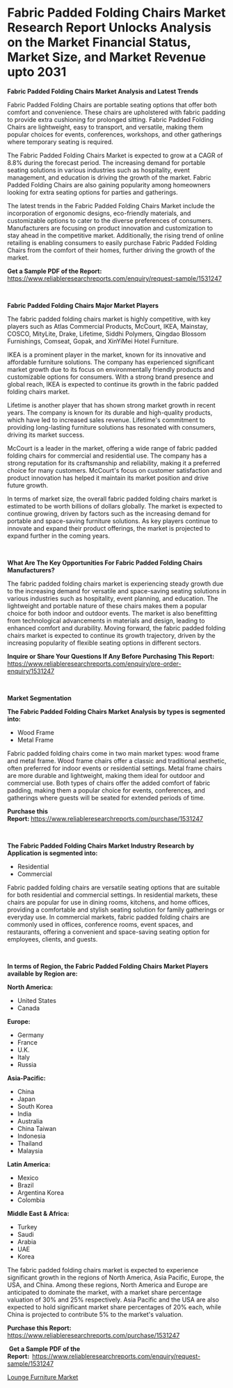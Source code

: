 <p><h1>Fabric Padded Folding Chairs Market Research Report Unlocks Analysis on the Market Financial Status, Market Size, and Market Revenue upto 2031</h1></p><p><strong>Fabric Padded Folding Chairs Market Analysis and Latest Trends</strong></p>
<p><p>Fabric Padded Folding Chairs are portable seating options that offer both comfort and convenience. These chairs are upholstered with fabric padding to provide extra cushioning for prolonged sitting. Fabric Padded Folding Chairs are lightweight, easy to transport, and versatile, making them popular choices for events, conferences, workshops, and other gatherings where temporary seating is required.</p><p>The Fabric Padded Folding Chairs Market is expected to grow at a CAGR of 8.8% during the forecast period. The increasing demand for portable seating solutions in various industries such as hospitality, event management, and education is driving the growth of the market. Fabric Padded Folding Chairs are also gaining popularity among homeowners looking for extra seating options for parties and gatherings.</p><p>The latest trends in the Fabric Padded Folding Chairs Market include the incorporation of ergonomic designs, eco-friendly materials, and customizable options to cater to the diverse preferences of consumers. Manufacturers are focusing on product innovation and customization to stay ahead in the competitive market. Additionally, the rising trend of online retailing is enabling consumers to easily purchase Fabric Padded Folding Chairs from the comfort of their homes, further driving the growth of the market.</p></p>
<p><strong>Get a Sample PDF of the Report:&nbsp;</strong> <a href="https://www.reliableresearchreports.com/enquiry/request-sample/1531247">https://www.reliableresearchreports.com/enquiry/request-sample/1531247</a></p>
<p>&nbsp;</p>
<p><strong>Fabric Padded Folding Chairs Major Market Players</strong></p>
<p><p>The fabric padded folding chairs market is highly competitive, with key players such as Atlas Commercial Products, McCourt, IKEA, Mainstay, COSCO, MityLite, Drake, Lifetime, Siddhi Polymers, Qingdao Blossom Furnishings, Comseat, Gopak, and XinYiMei Hotel Furniture.</p><p>IKEA is a prominent player in the market, known for its innovative and affordable furniture solutions. The company has experienced significant market growth due to its focus on environmentally friendly products and customizable options for consumers. With a strong brand presence and global reach, IKEA is expected to continue its growth in the fabric padded folding chairs market.</p><p>Lifetime is another player that has shown strong market growth in recent years. The company is known for its durable and high-quality products, which have led to increased sales revenue. Lifetime's commitment to providing long-lasting furniture solutions has resonated with consumers, driving its market success.</p><p>McCourt is a leader in the market, offering a wide range of fabric padded folding chairs for commercial and residential use. The company has a strong reputation for its craftsmanship and reliability, making it a preferred choice for many customers. McCourt's focus on customer satisfaction and product innovation has helped it maintain its market position and drive future growth.</p><p>In terms of market size, the overall fabric padded folding chairs market is estimated to be worth billions of dollars globally. The market is expected to continue growing, driven by factors such as the increasing demand for portable and space-saving furniture solutions. As key players continue to innovate and expand their product offerings, the market is projected to expand further in the coming years.</p></p>
<p>&nbsp;</p>
<p><strong>What Are The Key Opportunities For Fabric Padded Folding Chairs Manufacturers?</strong></p>
<p><p>The fabric padded folding chairs market is experiencing steady growth due to the increasing demand for versatile and space-saving seating solutions in various industries such as hospitality, event planning, and education. The lightweight and portable nature of these chairs makes them a popular choice for both indoor and outdoor events. The market is also benefitting from technological advancements in materials and design, leading to enhanced comfort and durability. Moving forward, the fabric padded folding chairs market is expected to continue its growth trajectory, driven by the increasing popularity of flexible seating options in different sectors.</p></p>
<p><strong>Inquire or Share Your Questions If Any Before Purchasing This Report:</strong> <a href="https://www.reliableresearchreports.com/enquiry/pre-order-enquiry/1531247">https://www.reliableresearchreports.com/enquiry/pre-order-enquiry/1531247</a></p>
<p>&nbsp;</p>
<p><strong>Market Segmentation</strong></p>
<p><strong>The Fabric Padded Folding Chairs Market Analysis by types is segmented into:</strong></p>
<p><ul><li>Wood Frame</li><li>Metal Frame</li></ul></p>
<p><p>Fabric padded folding chairs come in two main market types: wood frame and metal frame. Wood frame chairs offer a classic and traditional aesthetic, often preferred for indoor events or residential settings. Metal frame chairs are more durable and lightweight, making them ideal for outdoor and commercial use. Both types of chairs offer the added comfort of fabric padding, making them a popular choice for events, conferences, and gatherings where guests will be seated for extended periods of time.</p></p>
<p><strong>Purchase this Report:&nbsp;</strong><a href="https://www.reliableresearchreports.com/purchase/1531247">https://www.reliableresearchreports.com/purchase/1531247</a></p>
<p>&nbsp;</p>
<p><strong>The Fabric Padded Folding Chairs Market Industry Research by Application is segmented into:</strong></p>
<p><ul><li>Residential</li><li>Commercial</li></ul></p>
<p><p>Fabric padded folding chairs are versatile seating options that are suitable for both residential and commercial settings. In residential markets, these chairs are popular for use in dining rooms, kitchens, and home offices, providing a comfortable and stylish seating solution for family gatherings or everyday use. In commercial markets, fabric padded folding chairs are commonly used in offices, conference rooms, event spaces, and restaurants, offering a convenient and space-saving seating option for employees, clients, and guests.</p></p>
<p>&nbsp;</p>
<p><strong>In terms of Region, the Fabric Padded Folding Chairs Market Players available by Region are:</strong></p>
<p>
    <p> <strong> North America: </strong>
        <ul>
            <li>United States</li>
            <li>Canada</li>
        </ul>
        </p> 
    <p> <strong> Europe: </strong>
        <ul>
            <li>Germany</li>
            <li>France</li>
            <li>U.K.</li>
            <li>Italy</li>
            <li>Russia</li>
        </ul>
        </p> 
    <p> <strong> Asia-Pacific: </strong>
        <ul>
            <li>China</li>
            <li>Japan</li>
            <li>South Korea</li>
            <li>India</li>
            <li>Australia</li>
            <li>China Taiwan</li>
            <li>Indonesia</li>
            <li>Thailand</li>
            <li>Malaysia</li>
        </ul>
        </p> 
    <p> <strong> Latin America: </strong>
        <ul>
            <li>Mexico</li>
            <li>Brazil</li>
            <li>Argentina Korea</li>
            <li>Colombia</li>
        </ul>
        </p> 
    <p> <strong> Middle East & Africa: </strong>
        <ul>
            <li>Turkey</li>
            <li>Saudi</li>
            <li>Arabia</li>
            <li>UAE</li>
            <li>Korea</li>
        </ul>
    </p>
    </p>
<p><p>The fabric padded folding chairs market is expected to experience significant growth in the regions of North America, Asia Pacific, Europe, the USA, and China. Among these regions, North America and Europe are anticipated to dominate the market, with a market share percentage valuation of 30% and 25% respectively. Asia Pacific and the USA are also expected to hold significant market share percentages of 20% each, while China is projected to contribute 5% to the market's valuation.</p></p>
<p><strong>Purchase this Report: </strong><a href="https://www.reliableresearchreports.com/purchase/1531247">https://www.reliableresearchreports.com/purchase/1531247</a></p>
<p>&nbsp;<strong>Get a Sample PDF of the Report:&nbsp;&nbsp;</strong><a href="https://www.reliableresearchreports.com/enquiry/request-sample/1531247">https://www.reliableresearchreports.com/enquiry/request-sample/1531247</a></p>
<p><strong></strong></p>
<p><p><a href="https://github.com/RichRobinson5/Market-Research-Report-List-4/blob/main/lounge-furniture-market.md">Lounge Furniture Market</a></p></p>